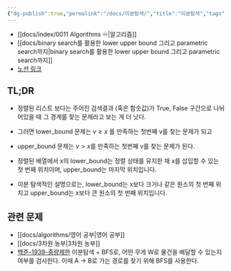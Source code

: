 ```yaml
---
{"dg-publish":true,"permalink":"/docs/이분탐색/","title":"이분탐색","tags":["algo/binarysearch"]}
---
```


- [[docs/index/0011 Algorithms ♾️\|알고리즘]]
- [[docs/binary search를 활용한 lower upper bound 그리고 parametric search까지\|binary search를 활용한 lower upper bound 그리고 parametric search까지]]
- [노션 링크](https://choiwheatley.notion.site/lower-upper-bound-parametric-search-e7e3716351934d7fbeda02ca26c70f53)

## TL;DR

-   정렬된 리스트 보다는 주어진 검색결과 (혹은 함숫값)가 True, False 구간으로 나뉘어있을 때 그 경계를 찾는 문제라고 보는 게 더 낫다.
-   그러면 lower_bound 문제는 $v \ge x$ 를 만족하는 첫번째 v를 찾는 문제가 되고
-   upper_bound 문제는 $v \gt x$를 만족하는 첫번째 v를 찾는 문제가 된다.

- 정렬된 배열에서 x의 lower_bound는 정렬 상태를 유지한 채 x를 삽입할 수 있는 첫 번째 위치이며, upper_bound는 마지막 위치입니다. 
- 이분 탐색적인 설명으로는, lower_bound는 x보다 크거나 같은 원소의 첫 번째 위치고 upper_bound는 x보다 큰 원소의 첫 번째 위치입니다.

## 관련 문제

- [[docs/algorithms/영어 공부\|영어 공부]]
- [[docs/3차원 농부\|3차원 농부]]
- [백준-1939-중량제한](https://boj.kr/1939) 이분탐색 + BFS로, 어떤 무게 W로 물건을 배달할 수 있는지 여부를 검사한다. 이때 A -> B로 가는 경로를 찾기 위해 BFS를 사용한다.
